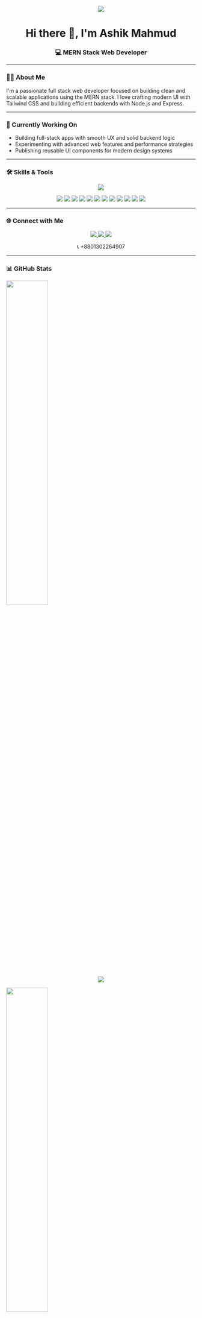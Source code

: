 <p align="center">
  <img src="https://i.postimg.cc/T3dbMRtD/Black-Elegant-Modern-Personal-Linked-In-Banner.png" />
</p>


<h1 align="center">Hi there 👋, I'm Ashik Mahmud</h1>
<h3 align="center">💻 MERN Stack Web Developer  </h3>

---

### 👨‍💻 About Me

I'm a passionate full stack web developer focused on building clean and scalable applications using the MERN stack. I love crafting modern UI with Tailwind CSS and building efficient backends with Node.js and Express.

---

### 🚀 Currently Working On

- Building full-stack apps with smooth UX and solid backend logic  
- Experimenting with advanced web features and performance strategies  
- Publishing reusable UI components for modern design systems

---

### 🛠️ Skills & Tools

<p align="center">
  <img src="https://skillicons.dev/icons?i=html,css,js,vite,react,nodejs,express,mongodb,tailwind,github,vscode" />
</p>

<p align="center">
  <img src="https://img.shields.io/badge/React_Query-%23FF4154?style=for-the-badge&logo=reactquery&logoColor=white" />
  <img src="https://img.shields.io/badge/Firebase-FFCA28?style=for-the-badge&logo=firebase&logoColor=black" />
  <img src="https://img.shields.io/badge/Swiper-6332F6?style=for-the-badge&logo=swiper&logoColor=white" />
  <img src="https://img.shields.io/badge/SweetAlert2-FF5E5E?style=for-the-badge&logo=javascript&logoColor=white" />
  <img src="https://img.shields.io/badge/Hot%20Toast-FFC107?style=for-the-badge&logo=react&logoColor=black" />
  <img src="https://img.shields.io/badge/React_Motion-61DAFB?style=for-the-badge&logo=framer&logoColor=white" />
  <img src="https://img.shields.io/badge/React_Tooltip-333333?style=for-the-badge&logo=react&logoColor=white" />
  <img src="https://img.shields.io/badge/React_Icons-764ABC?style=for-the-badge&logo=react&logoColor=white" />
  <img src="https://img.shields.io/badge/Vercel-000000?style=for-the-badge&logo=vercel&logoColor=white" />
  <img src="https://img.shields.io/badge/LottieFiles-1AB7EA?style=for-the-badge&logo=lottie&logoColor=white" />
  <img src="https://img.shields.io/badge/Google%20Fonts-4285F4?style=for-the-badge&logo=google&logoColor=white" />
  <img src="https://img.shields.io/badge/Heroicons-0EA5E9?style=for-the-badge&logo=heroicons&logoColor=white" />
</p>

---

### 🌐 Connect with Me

<p align="center">
  <a href="https://mail.google.com/mail/?view=cm&fs=1&to=ashikmahmud0825@gmail.com" target="_blank" rel="noopener noreferrer">
    <img src="https://img.shields.io/badge/Gmail-D14836?style=for-the-badge&logo=gmail&logoColor=white" />
  </a>

  <a href="https://www.linkedin.com/in/ashik-mahmud21/">
    <img src="https://img.shields.io/badge/LinkedIn-blue?style=for-the-badge&logo=linkedin&logoColor=white" />
  </a>

  <a href="https://wa.me/8801302264907" target="_blank" rel="noopener noreferrer">
    <img src="https://img.shields.io/badge/WhatsApp-25D366?style=for-the-badge&logo=whatsapp&logoColor=white" />
  </a>
</p>

<p align="center">
  📞 +8801302264907
</p>



---

### 📊 GitHub Stats

<p align="">
  <img width="47%" src="https://github-readme-stats.vercel.app/api?username=ashik0401&show_icons=true&theme=tokyonight" />
<p align="center">
 <img src="https://github-readme-streak-stats.herokuapp.com/?user=ashik0401&theme=tokyonight" />

</p>

<img width="47%" src="https://github-readme-stats.vercel.app/api/top-langs/?username=ashik0401&layout=compact&theme=tokyonight" />


</p>
